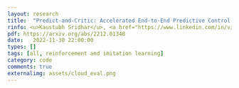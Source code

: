 ```yaml
---
layout: research
title:  "Predict-and-Critic: Accelerated End-to-End Predictive Control for Cloud Computing through Reinforcement Learning."
rinfo: <u>Kaustubh Sridhar</u>, <a href="https://www.linkedin.com/in/vikramanksingh/">Vikramank Singh</a>, <a href="https://sites.google.com/site/muralibalki">Murali Narayanaswamy</a>, <a href="https://abishek90.github.io/">Abishek Sankararaman</a>. <ul>➥ Under review.</ul>
pdf: https://arxiv.org/abs/2212.01348
date:   2022-11-30 22:00:00
types: []
tags: [all, reinforcement and imitation learning]
category: code
comments: true
externalimg: assets/cloud_eval.png
---
```

